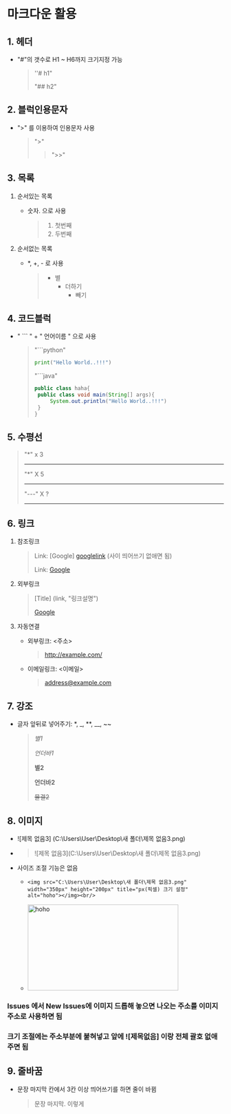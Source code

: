 # 마크다운 활용

## 1. 헤더

* "#"의 갯수로 H1 ~ H6까지 크기지정 가능

  > ''# h1"
  >
  > "## h2"

## 2. 블럭인용문자

* ">" 를 이용하여 인용문자 사용

  > ">"
  >
  > > ">>"

## 3. 목록

1. 순서있는 목록

   * 숫자. 으로 사용

     > 1. 첫번째
     > 2. 두번째

2. 순서없는 목록

   * *, +, - 로 사용

     > * 별
     >   + 더하기
     >     - 빼기

## 4. 코드블럭

* " ``` " + " 언어이름 " 으로 사용

  > "```python"
  >
  > ```python
  > print("Hello World..!!!")
  > ```
  >
  > "```java"
  >
  > ```java
  > public class haha{
  >  public class void main(String[] args){
  >      System.out.println("Hello World..!!!")
  >  }
  > }
  > ```

## 5. 수평선

> "*" x 3
>
> ***
>
> "*" X 5
>
> *****
>
> "---" X ?
>
> ---

## 6. 링크

1. 참조링크

   > Link: [Google] [googlelink]	(사이 띄어쓰기 없애면 됨)
   >
   > [googlelink]: https://google.com "Go google"
   >
   > Link: [Google][googlelink]
   >
   > [googlelink]: https://google.com "Go google"
   >
   > 

2. 외부링크

   > [Title] (link, "링크설명")
   >
   > [Google](https://google.com, "google link")

3. 자동연결

   * 외부링크: <주소>

     >  <http://example.com/>

   * 이메일링크: <이메일>

     > <address@example.com>

## 7. 강조

* 글자 앞뒤로 넣어주기: *, _, **, __, ~~

  > *별1*
  >
  > _언더바1_
  >
  > **별2**
  >
  > __언더바2__
  >
  > ~~물결2~~

## 8. 이미지

* ![제목 없음3] (C:\Users\User\Desktop\새 폴더\제목 없음3.png)

* > ![제목 없음3](C:\Users\User\Desktop\새 폴더\제목 없음3.png)

* 사이즈 조절 기능은 없음

  * ```
    <img src="C:\Users\User\Desktop\새 폴더\제목 없음3.png" width="350px" height="200px" title="px(픽셀) 크기 설정" alt="hoho"></img><br/>
    ```

  * <img src="C:\Users\User\Desktop\새 폴더\제목 없음3.png" width="350px" height="200px" title="px(픽셀) 크기 설정" alt="hoho"></img> 

### Issues 에서 New Issues에 이미지 드롭해 놓으면 나오는 주소를 이미지 주소로 사용하면 됨

### 크기 조절에는 주소부분에 붙혀넣고 앞에 ![제목없음] 이랑 전체 괄호 없애주면 됨

## 9. 줄바꿈

* 문장 마지막 칸에서 3칸 이상 띄어쓰기를 하면 줄이 바뀜

  > 문장 마지막.   이렇게
